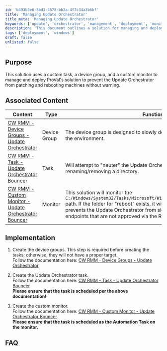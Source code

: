 ```yaml
---
id: 'b493b3e6-8bd3-4578-bb2a-4f7c34a3b6bf'
title: 'Managing Update Orchestrator'
title_meta: 'Managing Update Orchestrator'
keywords: ['update', 'orchestrator', 'management', 'deployment', 'monitoring']
description: 'This document outlines a solution for managing and deploying ProVal's Update Orchestrator to prevent unintended patching and rebooting of machines. It details the use of a custom task, device group, and monitor to ensure controlled updates.'
tags: ['deployment', 'windows']
draft: false
unlisted: false
---
```


## Purpose

This solution uses a custom task, a device group, and a custom monitor to manage and deploy ProVal's solution to prevent the Update Orchestrator from patching and rebooting machines without warning.

## Associated Content

| Content                                                                                          | Type         | Function                                                                                                                                                                                                                                                           |
|--------------------------------------------------------------------------------------------------|--------------|--------------------------------------------------------------------------------------------------------------------------------------------------------------------------------------------------------------------------------------------------------------------|
| [CW RMM - Device Groups - Update Orchestrator](https://proval.itglue.com/5078775/docs/13460376#version=published&documentMode=view) | Device Group | The device group is designed to slowly deploy the Update Orchestrator in the environment.                                                                                                                                                                        |
| [CW RMM - Task - Update Orchestrator Bouncer](https://proval.itglue.com/5078775/docs/13460454#version=published&documentMode=view) | Task         | Will attempt to "neuter" the Update Orchestrator solution on endpoints by renaming/removing a directory.                                                                                                                                                        |
| [CW RMM - Custom Monitor - Update Orchestrator Bouncer](https://proval.itglue.com/5078775/docs/13460540#version=published&documentMode=edit) | Monitor      | This solution will monitor the `C:/Windows/System32/Tasks/Microsoft/Windows/UpdateOrchestrator/Reboot` path. If the folder for "reboot" exists, it will be renamed to `reboot.bak`. This prevents the Update Orchestrator from side loading Microsoft patches on endpoints that are not approved via the RMM. |

## Implementation

1. Create the device groups. This step is required before creating the tasks; otherwise, they will not have a proper target.  
   Follow the documentation here: [CW RMM - Device Groups - Update Orchestrator](https://proval.itglue.com/5078775/docs/13460376#version=published&documentMode=view)

2. Create the Update Orchestrator task.  
   Follow the documentation here: [CW RMM - Task - Update Orchestrator Bouncer](https://proval.itglue.com/5078775/docs/13460454#version=published&documentMode=view)  
   **Please ensure that the task is scheduled per the above documentation!**

3. Create the custom monitor.  
   Follow the documentation here: [CW RMM - Custom Monitor - Update Orchestrator Bouncer](https://proval.itglue.com/5078775/docs/13460540#version=published&documentMode=edit)  
   **Please ensure that the task is scheduled as the Automation Task on the monitor.**

## FAQ


